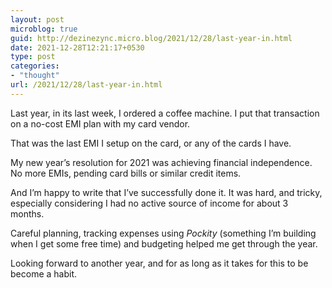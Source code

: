 ```yaml
---
layout: post
microblog: true
guid: http://dezinezync.micro.blog/2021/12/28/last-year-in.html
date: 2021-12-28T12:21:17+0530
type: post
categories:
- "thought"
url: /2021/12/28/last-year-in.html
---
```

<p>Last year, in its last week, I ordered a coffee machine. I put that transaction on a no-cost EMI plan with my card vendor. </p>
<p>That was the last EMI I setup on the card, or any of the cards I have. </p>
<p>My new year’s resolution for 2021 was achieving financial independence. No more EMIs, pending card bills or similar credit items.</p>
<p>And I’m happy to write that I’ve successfully done it. It was hard, and tricky, especially considering I had no active source of income for about 3 months. </p>
<p>Careful planning, tracking expenses using <em>Pockity</em> (something I’m building when I get some free time) and budgeting helped me get through the year. </p>
<p>Looking forward to another year, and for as long as it takes for this to be become a habit. </p>
